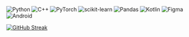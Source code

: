 ![Python](https://img.shields.io/badge/python-3670A0?style=for-the-badge&logo=python&logoColor=ffdd54) ![C++](https://img.shields.io/badge/c++-%2300599C.svg?style=for-the-badge&logo=c%2B%2B&logoColor=white) ![PyTorch](https://img.shields.io/badge/PyTorch-%23EE4C2C.svg?style=for-the-badge&logo=PyTorch&logoColor=white) ![scikit-learn](https://img.shields.io/badge/scikit--learn-%23F7931E.svg?style=for-the-badge&logo=scikit-learn&logoColor=white) ![Pandas](https://img.shields.io/badge/pandas-%23150458.svg?style=for-the-badge&logo=pandas&logoColor=white) ![Kotlin](https://img.shields.io/badge/kotlin-%237F52FF.svg?style=for-the-badge&logo=kotlin&logoColor=white) ![Figma](https://img.shields.io/badge/figma-%23F24E1E.svg?style=for-the-badge&logo=figma&logoColor=white) ![Android](https://img.shields.io/badge/Android-3DDC84?style=for-the-badge&logo=android&logoColor=white)

<!-- [![Top Langs](https://github-readme-stats.vercel.app/api/top-langs/?username=LIvanoff&layout=compact)](https://github.com/LIvanoff/github-readme-stats) -->

<!-- [![GitHub Streak](http://github-readme-streak-stats.herokuapp.com?user=LIvanoff&theme=prussian&hide_border=true&border_radius=5&locale=ru&date_format=j%20M%5B%20Y%5D)](https://git.io/streak-stats) -->
[![GitHub Streak](https://streak-stats.demolab.com?user=LIvanoff&theme=transparent&hide_border=true&locale=ru&date_format=j%20M%5B%20Y%5D&mode=weekly)](https://git.io/streak-stats)
